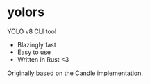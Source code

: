 # yolors
YOLO v8 CLI tool

* Blazingly fast
* Easy to use
* Written in Rust <3

Originally based on the Candle implementation. 
